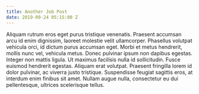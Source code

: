 ```yaml
---
title: Another Job Post
date: 2019-09-24 05:15:00 Z
---
```


Aliquam rutrum eros eget purus tristique venenatis. Praesent accumsan arcu id enim dignissim, laoreet molestie velit ullamcorper. Phasellus volutpat vehicula orci, id dictum purus accumsan eget. Morbi et metus hendrerit, mollis nunc vel, vehicula metus. Donec pulvinar ipsum non dapibus egestas. Integer non mattis ligula. Ut maximus facilisis nulla id sollicitudin. Fusce euismod hendrerit egestas. Aliquam erat volutpat. Praesent fringilla lorem id dolor pulvinar, ac viverra justo tristique. Suspendisse feugiat sagittis eros, at interdum enim finibus sit amet. Nullam augue nulla, consectetur eu dui pellentesque, ultrices scelerisque tellus.
